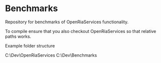 # Benchmarks

Repository for benchmarks of OpenRiaServices functionality.

To compile ensure that you also checkout OpenRiaServices so that relative paths works.

Example folder structure

C:\Dev\OpenRiaServices
C:\Dev\Benchmarks
